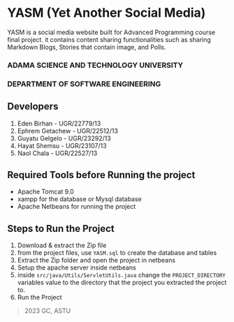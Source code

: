 # YASM (Yet Another Social Media)

YASM is a social media website built for Advanced Programming course final project. it contains content sharing functionalities such as sharing Markdown Blogs, Stories that contain image, and Polls.

### ADAMA SCIENCE AND TECHNOLOGY UNIVERSITY

### DEPARTMENT OF SOFTWARE ENGINEERING

## Developers

1. Eden Birhan - UGR/22779/13
2. Ephrem Getachew - UGR/22512/13
3. Guyatu Gelgelo - UGR/23292/13
4. Hayat Shemsu - UGR/23107/13
5. Naol Chala - UGR/22527/13

## Required Tools before Running the project

-   Apache Tomcat 9.0
-   xampp for the database or Mysql database
-   Apache Netbeans for running the project

## Steps to Run the Project

1. Download & extract the Zip file
2. from the project files, use `YASM.sql` to create the database and tables
3. Extract the Zip folder and open the project in netbeans
4. Setup the apache server inside netbeans
5. inside `src/java/Utils/ServletUtils.java` change the `PROJECT_DIRECTORY` variables value to the directory that the project you extracted the project to.
6. Run the Project

> 2023 GC, ASTU
